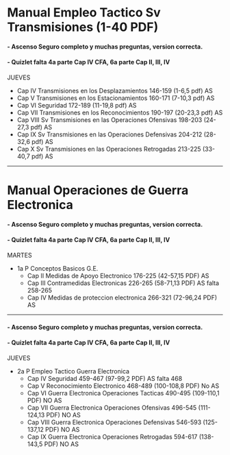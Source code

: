 # Manual Empleo Tactico Sv Transmisiones (1-40 PDF)
#### - Ascenso Seguro completo y muchas preguntas, version correcta. 
#### - Quizlet falta 4a parte Cap IV CFA, 6a parte Cap II, III, IV
JUEVES
  - Cap IV   Transmisiones en los Desplazamientos           146-159 (1-6,5   pdf) AS 
  - Cap V    Transmisiones en los Estacionamientos          160-171 (7-10,3  pdf) AS
  - Cap VI   Seguridad                                      172-189 (11-19,8 pdf) AS 
  - Cap VII  Transmisiones en los Reconocimientos           190-197 (20-23,3 pdf) AS
  - Cap VIII Sv Transmisiones en las Operaciones Ofensivas  198-203 (24-27,3 pdf) AS
  - Cap IX   Sv Transmisiones en las Operaciones Defensivas 204-212 (28-32,6 pdf) AS
  - Cap X    Sv Transmisiones en las Operaciones Retrogadas 213-225 (33-40,7 pdf) AS

-------------------------------------------------------------------------------------------------
# Manual Operaciones de Guerra Electronica
#### - Ascenso Seguro completo y muchas preguntas, version correcta. 
#### - Quizlet falta 4a parte Cap IV CFA, 6a parte Cap II, III, IV
MARTES
  - 1a P Conceptos Basicos G.E.
    - Cap II   Medidas de Apoyo Electronico               176-225 (42-57,15 PDF) AS
    - Cap III  Contramedidas Electronicas                 226-265 (58-71,13 PDF) AS falta 258-265
    - Cap IV   Medidas de proteccion electronica          266-321 (72-96,24 PDF) AS 
-------------------------------------------------------------------------------------------------
#### - Ascenso Seguro completo y muchas preguntas, version correcta. 
#### - Quizlet falta 4a parte Cap IV CFA, 6a parte Cap II, III, IV
JUEVES
  - 2a P Empleo Tactico Guerra Electronica
    - Cap IV   Seguridad                                  459-467 (97-99,2 PDF) AS falta 468
    - Cap V    Reconocimiento Electronico                 468-489 (100-108,8  PDF) No AS
    - Cap VI   Guerra Electronica Operaciones Tacticas    490-495 (109-110,1  PDF) NO AS 
    - Cap VII  Guerra Electronica Operaciones Ofensivas   496-545 (111-124,13 PDF) NO AS
    - Cap VIII Guerra Electronica Operaciones Defensivas  546-593 (125-137,12 PDF) NO AS
    - Cap IX   Guerra Electronica Operaciones Retrogadas  594-617 (138-143,5 PDF) NO AS 